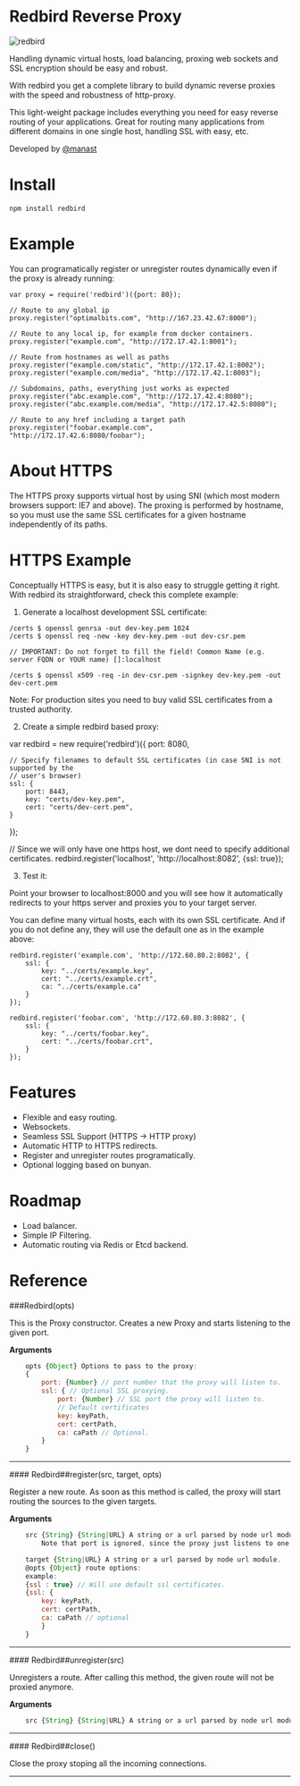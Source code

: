 Redbird Reverse Proxy
=====================

![redbird](http://logo32.com/wp-content/uploads/2012/09/red-bird-Vector.jpg)

Handling dynamic virtual hosts, load balancing, proxing web sockets and SSL encryption should be
easy and robust.

With redbird you get a complete library to build dynamic reverse proxies with the speed and robustness of http-proxy.

This light-weight package includes everything you need for easy reverse routing of your applications.
Great for routing many applications from different domains in one single host, handling SSL with easy, etc.

Developed by [@manast](https:twitter.com/manast)

Install
=======

```
npm install redbird
```

Example
=======

You can programatically register or unregister routes dynamically even if the proxy is already running:

```
var proxy = require('redbird')({port: 80});

// Route to any global ip
proxy.register("optimalbits.com", "http://167.23.42.67:8000");

// Route to any local ip, for example from docker containers.
proxy.register("example.com", "http://172.17.42.1:8001");

// Route from hostnames as well as paths
proxy.register("example.com/static", "http://172.17.42.1:8002");
proxy.register("example.com/media", "http://172.17.42.1:8003");

// Subdomains, paths, everything just works as expected
proxy.register("abc.example.com", "http://172.17.42.4:8080");
proxy.register("abc.example.com/media", "http://172.17.42.5:8080");

// Route to any href including a target path
proxy.register("foobar.example.com", "http://172.17.42.6:8080/foobar");

```


About HTTPS
===========

The HTTPS proxy supports virtual host by using SNI (which most modern browsers support: IE7 and above).
The proxing is performed by hostname, so you must use the same SSL certificates for a given hostname independently of its paths.


HTTPS Example
=============

Conceptually HTTPS is easy, but it is also easy to struggle getting it right. With redbird its straightforward, check this complete example:

1) Generate a localhost development SSL certificate:

```
/certs $ openssl genrsa -out dev-key.pem 1024
/certs $ openssl req -new -key dev-key.pem -out dev-csr.pem

// IMPORTANT: Do not forget to fill the field! Common Name (e.g. server FQDN or YOUR name) []:localhost

/certs $ openssl x509 -req -in dev-csr.pem -signkey dev-key.pem -out dev-cert.pem

```

Note: For production sites you need to buy valid SSL certificates from a trusted authority.

2) Create a simple redbird based proxy:

var redbird = new require('redbird')({
	port: 8080,

	// Specify filenames to default SSL certificates (in case SNI is not supported by the 
	// user's browser)
	ssl: {
		port: 8443,
		key: "certs/dev-key.pem",
		cert: "certs/dev-cert.pem",
	}
});

// Since we will only have one https host, we dont need to specify additional certificates.
redbird.register('localhost', 'http://localhost:8082', {ssl: true});

3) Test it:

Point your browser to localhost:8000 and you will see how it automatically redirects to your https server and proxies you to 
your target server.


You can define many virtual hosts, each with its own SSL certificate. And if you do not define any, they will use the default one
as in the example above:

```
redbird.register('example.com', 'http://172.60.80.2:8082', {
	ssl: {
		key: "../certs/example.key",
		cert: "../certs/example.crt",	
		ca: "../certs/example.ca"
	}
});

redbird.register('foobar.com', 'http://172.60.80.3:8082', {
	ssl: {
		key: "../certs/foobar.key",
		cert: "../certs/foobar.crt",	
	}
});

```


Features
========

- Flexible and easy routing.
- Websockets.
- Seamless SSL Support (HTTPS -> HTTP proxy)
- Automatic HTTP to HTTPS redirects.
- Register and unregister routes programatically.
- Optional logging based on bunyan.

Roadmap
=======
- Load balancer.
- Simple IP Filtering.
- Automatic routing via Redis or Etcd backend.


Reference
=========

<a name="redbird"/>
###Redbird(opts)

This is the Proxy constructor. Creates a new Proxy and starts listening to
the given port.

__Arguments__

```javascript
    opts {Object} Options to pass to the proxy:
    {
    	port: {Number} // port number that the proxy will listen to.
    	ssl: { // Optional SSL proxying.
    		port: {Number} // SSL port the proxy will listen to.
    		// Default certificates
    		key: keyPath,  
    		cert: certPath,
    		ca: caPath // Optional.
    	}
	}
```

---------------------------------------

<a name="register"/>
#### Redbird##register(src, target, opts)

Register a new route. As soon as this method is called, the proxy will
start routing the sources to the given targets.
  
__Arguments__

```javascript
    src {String} {String|URL} A string or a url parsed by node url module.
    	Note that port is ignored, since the proxy just listens to one port.

    target {String|URL} A string or a url parsed by node url module.
    @opts {Object} route options:
    example:
    {ssl : true} // Will use default ssl certificates.
    {ssl: {
    	key: keyPath,
    	cert: certPath,
    	ca: caPath // optional
    	}
    }
```

---------------------------------------

<a name="unregister"/>
#### Redbird##unregister(src)

 Unregisters a route. After calling this method, the given route will not
 be proxied anymore.
  
__Arguments__

```javascript
    src {String} {String|URL} A string or a url parsed by node url module.
```

---------------------------------------

<a name="close"/>
#### Redbird##close()

 Close the proxy stoping all the incoming connections.
 
---------------------------------------






